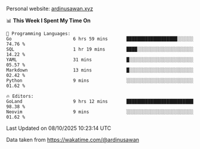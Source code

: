 Personal website: [ardinusawan.xyz](https://ardinusawan.xyz)

<!--START_SECTION:waka-->
📊 **This Week I Spent My Time On** 

```text
💬 Programming Languages: 
Go                       6 hrs 59 mins       ███████████████████░░░░░░   74.76 % 
SQL                      1 hr 19 mins        ████░░░░░░░░░░░░░░░░░░░░░   14.22 % 
YAML                     31 mins             █░░░░░░░░░░░░░░░░░░░░░░░░   05.57 % 
Markdown                 13 mins             █░░░░░░░░░░░░░░░░░░░░░░░░   02.42 % 
Python                   9 mins              ░░░░░░░░░░░░░░░░░░░░░░░░░   01.62 % 

🔥 Editors: 
GoLand                   9 hrs 12 mins       █████████████████████████   98.38 % 
Neovim                   9 mins              ░░░░░░░░░░░░░░░░░░░░░░░░░   01.62 % 
```


 Last Updated on 08/10/2025 10:23:14 UTC
<!--END_SECTION:waka-->
Data taken from https://wakatime.com/@ardinusawan
